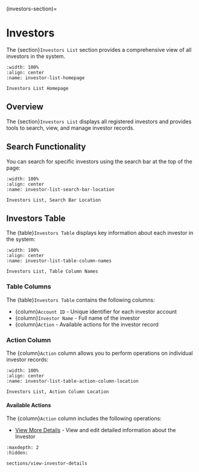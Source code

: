 
(investors-section)=
# Investors

The {section}`Investors List` section provides a comprehensive view of all investors in the system.

```{lazyfigure} ../../_static/solo_app/Universal/InvestorList/investor-list-homepage.webp
:width: 100%
:align: center
:name: investor-list-homepage

Investors List Homepage
```

## Overview

The {section}`Investors List` displays all registered investors and provides tools to search, view, and manage investor records.

## Search Functionality

You can search for specific investors using the search bar at the top of the page:

```{lazyfigure} ../../_static/solo_app/Universal/InvestorList/investor-list-search-bar-location.webp
:width: 100%
:align: center
:name: investor-list-search-bar-location

Investors List, Search Bar Location
```

## Investors Table

The {table}`Investors Table` displays key information about each investor in the system:

```{lazyfigure} ../../_static/solo_app/Universal/InvestorList/investor-list-table-column-names.webp
:width: 100%
:align: center
:name: investor-list-table-column-names

Investors List, Table Column Names
```

### Table Columns

The {table}`Investors Table` contains the following columns:

- {column}`Account ID` - Unique identifier for each investor account
- {column}`Investor Name` - Full name of the investor
- {column}`Action` - Available actions for the investor record

### Action Column

The {column}`Action` column allows you to perform operations on individual investor records:

```{lazyfigure} ../../_static/solo_app/Universal/InvestorList/investor-list-table-action-column-location.webp
:width: 100%
:align: center
:name: investor-list-table-action-column-location

Investors List, Action Column Location
```

#### Available Actions

The {column}`Action` column includes the following operations:

- [View More Details](#view-more-icon) - View and edit detailed information about the Investor

```{toctree}
:maxdepth: 2
:hidden:

sections/view-investor-details